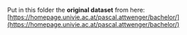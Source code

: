 Put in this folder the **original dataset** from here: [https://homepage.univie.ac.at/pascal.attwenger/bachelor/](https://homepage.univie.ac.at/pascal.attwenger/bachelor/)

